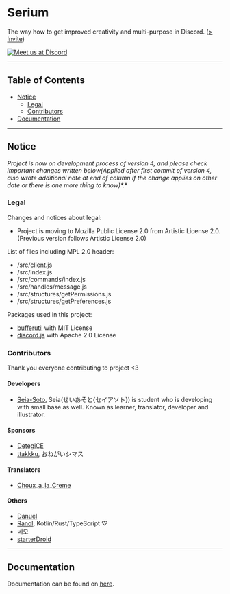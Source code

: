 # Serium

The way how to get improved creativity and multi-purpose in Discord. ([> Invite](https://discordapp.com/api/oauth2/authorize?client_id=429913480708096000&permissions=8&redirect_uri=https%3A%2F%2Fauthentication.seia.io%2Fdiscordapp&scope=bot))

[![Meet us at Discord](https://discordapp.com/api/guilds/563994944604340254/embed.png?style=banner2)](https://discord.gg/NjAjJqB)

----

## Table of Contents

- [Notice](#notice)
  - [Legal](#legal)
  - [Contributors](#contributors)
- [Documentation](#documentation)

----

## Notice

**Project is now on development process of version 4, and please check important changes written below*(Applied after first commit of version 4, also wrote additional note at end of column if the change applies on other date or there is one more thing to know)*.**

### Legal

Changes and notices about legal:

- Project is moving to Mozilla Public License 2.0 from Artistic License 2.0. (Previous version follows Artistic License 2.0)

List of files including MPL 2.0 header:

- /src/client.js
- /src/index.js
- /src/commands/index.js
- /src/handles/message.js
- /src/structures/getPermissions.js
- /src/structures/getPreferences.js

Packages used in this project:

- [bufferutil](https://www.npmjs.com/package/bufferutil) with MIT License
- [discord.js](https://www.npmjs.com/package/discord.js) with Apache 2.0 License

### Contributors

Thank you everyone contributing to project <3

#### Developers

- [Seia-Soto](https://github.com/Seia-Soto), Seia(せいあそと{セイアソト}) is student who is developing with small base as well. Known as learner, translator, developer and illustrator.

#### Sponsors

- [DetegiCE](https://github.com/DetegiCE)
- [ttakkku](https://github.com/ttakkku), おねがいシマス

#### Translators

- [Choux_a_la_Creme](https://discord.gg/9XYvKeT)

#### Others

- [Danuel](https://github.com/Danue1)
- [Ranol](https://github.com/RanolP), Kotlin/Rust/TypeScript ♡
- 네모
- [starterDroid](https://github.com/Bananamilk452)

----

## Documentation

Documentation can be found on [here](/docs).
